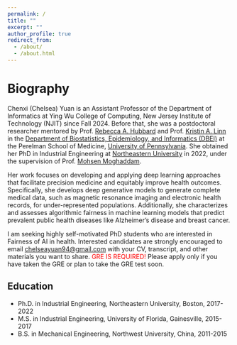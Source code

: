 ```yaml
---
permalink: /
title: ""
excerpt: ""
author_profile: true
redirect_from: 
  - /about/
  - /about.html
---
```


# Biography

Chenxi (Chelsea) Yuan is an Assistant Professor of the Department of Informatics at Ying Wu College of Computing, New Jersey Institute of Technology (NJIT) since Fall 2024. Before that, she was a postdoctoral researcher mentored by Prof. [Rebecca A. Hubbard](https://vivo.brown.edu/display/rhubbar1#) and Prof. [Kristin A. Linn](https://www.dbei.med.upenn.edu/bio/kristin-linn-phd) in the [Department of Biostatistics, Epidemiology, and Informatics (DBEI)](https://www.dbei.med.upenn.edu/) at the Perelman School of Medicine, [University of Pennsylvania](https://www.upenn.edu/). She obtained her PhD in Industrial Engineering at [Northeastern University](https://www.northeastern.edu/) in 2022, under the supervision of Prof. [Mohsen Moghaddam](https://www.sail-nu.com/mohsen-moghaddam).

Her work focuses on developing and applying deep learning approaches that facilitate precision medicine and equitably improve health outcomes. Specifically, she develops deep generative models to generate complete medical data, such as magnetic resonance imaging and electronic health records, for under-represented populations. Additionally, she characterizes and assesses algorithmic fairness in machine learning models that predict prevalent public health diseases like Alzheimer’s disease and breast cancer.


 I am seeking highly self-motivated PhD students who are interested in Fairness of AI in health. Interested candidates are strongly encouraged to email chelseayuan94@gmail.com with your CV, transcript, and other materials you want to share. <span style="color:red">GRE IS REQUIRED!</span> Please apply only if you have taken the GRE or plan to take the GRE test soon. 

## Education
  * Ph.D. in Industrial Engineering, Northeastern University, Boston, 2017-2022
  * M.S. in Industrial Engineering, University of Florida, Gainesville, 2015-2017
  * B.S. in Mechanical Engineering, Northwest University, China, 2011-2015

